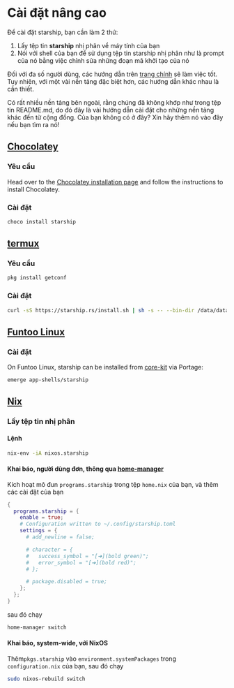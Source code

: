 # Cài đặt nâng cao

Để cài đặt starship, bạn cần làm 2 thứ:

1. Lấy tệp tin **starship** nhị phân về máy tính của bạn
1. Nói với shell của bạn để sử dụng tệp tin starship nhị phân như là prompt của nó bằng việc chỉnh sửa những đoạn mã khởi tạo của nó

Đối với đa số người dùng, các hướng dẫn trên [trang chính](/guide/#🚀-installation) sẽ làm việc tốt. Tuy nhiên, với một vài nền tảng đặc biệt hơn, các hướng dẫn khác nhau là cần thiết.

Có rất nhiều nền tảng bên ngoài, rằng chúng đã không khớp như trong tệp tin README.md, do đó đây là vài hướng dẫn cài đặt cho những nền tảng khác đến từ cộng đồng. Của bạn không có ở đây? Xin hãy thêm nó vào đây nếu bạn tìm ra nó!

## [Chocolatey](https://chocolatey.org)

### Yêu cầu

Head over to the [Chocolatey installation page](https://chocolatey.org/install) and follow the instructions to install Chocolatey.

### Cài đặt

```powershell
choco install starship
```

## [termux](https://termux.com)

### Yêu cầu

```sh
pkg install getconf
```

### Cài đặt

```sh
curl -sS https://starship.rs/install.sh | sh -s -- --bin-dir /data/data/com.termux/files/usr/bin
```

## [Funtoo Linux](https://www.funtoo.org/Welcome)

### Cài đặt

On Funtoo Linux, starship can be installed from [core-kit](https://github.com/funtoo/core-kit/tree/1.4-release/app-shells/starship) via Portage:

```sh
emerge app-shells/starship
```

## [Nix](https://nixos.wiki/wiki/Nix)

### Lấy tệp tin nhị phân

#### Lệnh

```sh
nix-env -iA nixos.starship
```

#### Khai báo, người dùng đơn, thông qua [home-manager](https://github.com/nix-community/home-manager)

Kích hoạt mô đun `programs.starship` trong tệp `home.nix` của bạn, và thêm các cài đặt của bạn

```nix
{
  programs.starship = {
    enable = true;
    # Configuration written to ~/.config/starship.toml
    settings = {
      # add_newline = false;

      # character = {
      #   success_symbol = "[➜](bold green)";
      #   error_symbol = "[➜](bold red)";
      # };

      # package.disabled = true;
    };
  };
}
```

sau đó chạy

```sh
home-manager switch
```

#### Khai báo, system-wide, với NixOS

Thêm`pkgs.starship` vào `environment.systemPackages` trong `configuration.nix` của bạn, sau đó chạy

```sh
sudo nixos-rebuild switch
```
